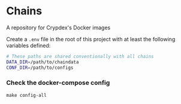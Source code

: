 # Chains

A repository for Crypdex's Docker images

Create a `.env` file in the root of this project with at least the following variables defined:

```bash
# These paths are shared conventionally with all chains
DATA_DIR=/path/to/chaindata
CONF_DIR=/path/to/configs
```

### Check the docker-compose config

```
make config-all
```
